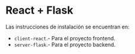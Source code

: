 # React + Flask
Las instrucciones de instalación se encuentran en:
- `client-react`.- Para el proyecto frontend.
- `server-flask`.- Para el proyecto backend.